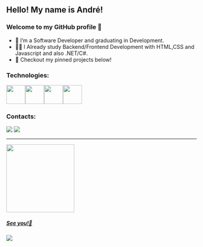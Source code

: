 ## Hello! My name is André!
### Welcome to my GitHub profile 🤘


- 🚀 I’m a Software Developer and graduating in Development.
- 👨‍💻 I Already study Backend/Frontend Development with HTML,CSS and Javascript and also .NET/C#.
- 🚧 Checkout my pinned projects below!

### Technologies:

<img src="https://cdn.jsdelivr.net/gh/devicons/devicon/icons/javascript/javascript-original.svg" width="50" height="50"/><img src="https://cdn.jsdelivr.net/gh/devicons/devicon/icons/csharp/csharp-original.svg" width="50" height="50"/><img src="https://cdn.jsdelivr.net/gh/devicons/devicon/icons/microsoftsqlserver/microsoftsqlserver-plain-wordmark.svg" width="50" height="50"/><img src="https://cdn.jsdelivr.net/gh/devicons/devicon/icons/git/git-plain-wordmark.svg" width="50" height="50"/> 
          

          
### Contacts:

<div>
<a href="https://www.linkedin.com/in/andrenuneslimasp/" target="_blank"><img src="https://img.shields.io/badge/-LinkedIn-%230077B5?style=for-the-badge&logo=linkedin&logoColor=white" target="_blank"></a> <a href = "mailto:andre.nunes@live.com"><img src="https://img.shields.io/badge/Microsoft_Outlook-0078D4?style=for-the-badge&logo=microsoft-outlook&logoColor=white" target="_blank"></a>   
</div>

---

<div>
<a href="https://github.com/andrenunes57">
<img height="180em" src="https://github-readme-stats.vercel.app/api?username=andrenunes57&show_icons=true&theme=shades-of-purple&include_all_commits=true&count_private=true"/>
</div>
          
##### See you!👊   
          
<img src="https://media.giphy.com/media/8F64hrQgK86dvR0dAA/giphy.gif" />
          
          
          

